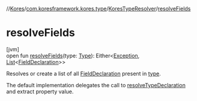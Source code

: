//[Kores](../../../index.md)/[com.koresframework.kores.type](../index.md)/[KoresTypeResolver](index.md)/[resolveFields](resolve-fields.md)

# resolveFields

[jvm]\
open fun [resolveFields](resolve-fields.md)(type: [Type](https://docs.oracle.com/javase/8/docs/api/java/lang/reflect/Type.html)): Either<[Exception](https://kotlinlang.org/api/latest/jvm/stdlib/kotlin/-exception/index.html), [List](https://kotlinlang.org/api/latest/jvm/stdlib/kotlin.collections/-list/index.html)<[FieldDeclaration](../../com.koresframework.kores.base/-field-declaration/index.md)>>

Resolves or create a list of all [FieldDeclaration](../../com.koresframework.kores.base/-field-declaration/index.md) present in [type](resolve-fields.md).

The default implementation delegates the call to [resolveTypeDeclaration](resolve-type-declaration.md) and extract property value.
